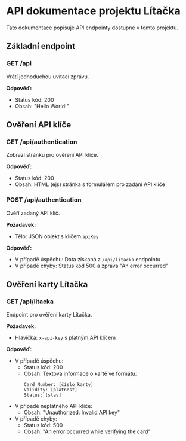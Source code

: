 # API dokumentace projektu Lítačka

Tato dokumentace popisuje API endpointy dostupné v tomto projektu.

## Základní endpoint

### GET /api

Vrátí jednoduchou uvítací zprávu.

**Odpověď:**
- Status kód: 200
- Obsah: "Hello World!"

## Ověření API klíče

### GET /api/authentication

Zobrazí stránku pro ověření API klíče.

**Odpověď:**
- Status kód: 200
- Obsah: HTML (ejs) stránka s formulářem pro zadání API klíče

### POST /api/authentication

Ověří zadaný API klíč.

**Požadavek:**
- Tělo: JSON objekt s klíčem `apiKey`

**Odpověď:**
- V případě úspěchu: Data získaná z `/api/litacka` endpointu
- V případě chyby: Status kód 500 a zpráva "An error occurred"

## Ověření karty Lítačka

### GET /api/litacka

Endpoint pro ověření karty Lítačka.

**Požadavek:**
- Hlavička: `x-api-key` s platným API klíčem

**Odpověď:**
- V případě úspěchu:
  - Status kód: 200
  - Obsah: Textová informace o kartě ve formátu:
    ```
    Card Number: [číslo karty]
    Validity: [platnost]
    Status: [stav]
    ```
- V případě neplatného API klíče:
  - Obsah: "Unauthorized: Invalid API key"
- V případě chyby:
  - Status kód: 500
  - Obsah: "An error occurred while verifying the card"

